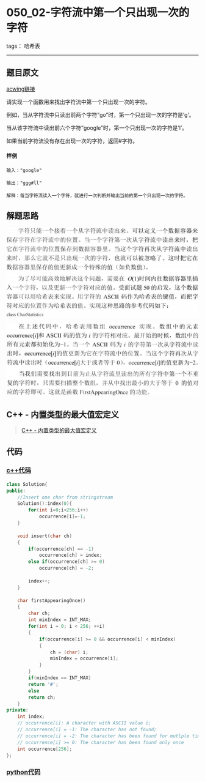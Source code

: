 # 050_02-字符流中第一个只出现一次的字符

tags： 哈希表

---

## 题目原文

[acwing链接](https://www.acwing.com/problem/content/60/)

请实现一个函数用来找出字符流中第一个只出现一次的字符。

例如，当从字符流中只读出前两个字符”go”时，第一个只出现一次的字符是’g’。

当从该字符流中读出前六个字符”google”时，第一个只出现一次的字符是’l’。

如果当前字符流没有存在出现一次的字符，返回#字符。

#### 样例

```
输入："google"

输出："ggg#ll"

解释：每当字符流读入一个字符，就进行一次判断并输出当前的第一个只出现一次的字符。
```

## 解题思路

![1563179877021](img/readme.assets/1563179877021.png)

![1563179889548](img/readme.assets/1563179889548.png)

## C++ - 内置类型的最大值宏定义

> [C++ - 内置类型的最大值宏定义](https://blog.csdn.net/caroline_wendy/article/details/24311895)

## 代码

### [c++代码](./src/cpp/050_02-字符流中第一个只出现一次的字符.cpp)

```c++
class Solution{
public:
    //Insert one char from stringstream
    Solution():index(0){
        for(int i=0;i<256;i++)
            occurrence[i]=-1;
    }

    void insert(char ch)
    {
        if(occurrence[ch] == -1)
            occurrence[ch] = index;
        else if(occurrence[ch] >= 0)
            occurrence[ch] = -2;

        index++;
    }

    char firstAppearingOnce()
    {
        char ch;
        int minIndex = INT_MAX;
        for(int i = 0; i < 256; ++i)
        {
            if(occurrence[i] >= 0 && occurrence[i] < minIndex)
            {
                ch = (char) i;
                minIndex = occurrence[i];
            }
        }
        if(minIndex == INT_MAX)
        return '#';
        else
        return ch;
    }
private:
    int index;
    // occurrence[i]: A character with ASCII value i;
    // occurrence[i] = -1: The character has not found;
    // occurrence[i] = -2: The character has been found for mutlple times
    // occurrence[i] >= 0: The character has been found only once
    int occurrence[256];
};
```

### [python代码](./src/python/050_02-字符流中第一个只出现一次的字符.py)

```python

```

